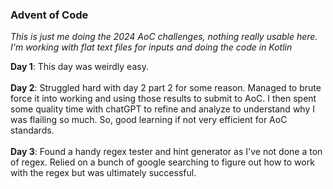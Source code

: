 <h3>Advent of Code</h3>

<i>This is just me doing the 2024 AoC challenges, nothing really usable here.  I'm working with flat text files for inputs and doing the code in Kotlin</i>

**Day 1**: This day was weirdly easy. <br><br>
**Day 2**: Struggled hard with day 2 part 2 for some reason.  Managed to brute force it into working and using those results to submit to AoC.  I then spent some quality time with chatGPT to refine and analyze to understand why I was flailing so much.  So, good learning if not very efficient for AoC standards.<br><br>
**Day 3**: Found a handy regex tester and hint generator as I've not done a ton of regex.  Relied on a bunch of google searching to figure out how to work with the regex but was ultimately successful.



